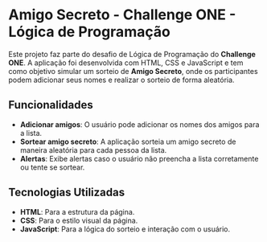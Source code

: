 # Amigo Secreto - Challenge ONE - Lógica de Programação

Este projeto faz parte do desafio de Lógica de Programação do **Challenge ONE**. A aplicação foi desenvolvida com HTML, CSS e JavaScript e tem como objetivo simular um sorteio de **Amigo Secreto**, onde os participantes podem adicionar seus nomes e realizar o sorteio de forma aleatória.

## Funcionalidades

- **Adicionar amigos**: O usuário pode adicionar os nomes dos amigos para a lista.
- **Sortear amigo secreto**: A aplicação sorteia um amigo secreto de maneira aleatória para cada pessoa da lista.
- **Alertas**: Exibe alertas caso o usuário não preencha a lista corretamente ou tente se sortear.

## Tecnologias Utilizadas

- **HTML**: Para a estrutura da página.
- **CSS**: Para o estilo visual da página.
- **JavaScript**: Para a lógica do sorteio e interação com o usuário.
